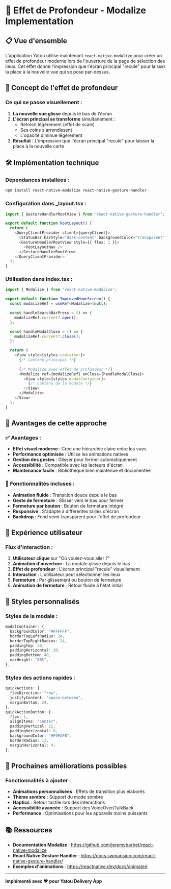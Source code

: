 # 🎨 Effet de Profondeur - Modalize Implementation

## 📋 **Vue d'ensemble**

L'application Yatou utilise maintenant `react-native-modalize` pour créer un effet de profondeur moderne lors de l'ouverture de la page de sélection des lieux. Cet effet donne l'impression que l'écran principal "recule" pour laisser la place à la nouvelle vue qui se pose par-dessus.

## 🧠 **Concept de l'effet de profondeur**

### **Ce qui se passe visuellement :**
1. **La nouvelle vue glisse** depuis le bas de l'écran
2. **L'écran principal se transforme** simultanément :
   - Rétrécit légèrement (effet de scale)
   - Ses coins s'arrondissent
   - L'opacité diminue légèrement
3. **Résultat** : L'impression que l'écran principal "recule" pour laisser la place à la nouvelle carte

## 🛠️ **Implémentation technique**

### **Dépendances installées :**
```bash
npm install react-native-modalize react-native-gesture-handler
```

### **Configuration dans _layout.tsx :**
```typescript
import { GestureHandlerRootView } from "react-native-gesture-handler";

export default function RootLayout() {
  return (
    <QueryClientProvider client={queryClient}>
      <StatusBar barStyle="dark-content" backgroundColor="transparent" translucent />
      <GestureHandlerRootView style={{ flex: 1 }}>
        <RootLayoutNav />
      </GestureHandlerRootView>
    </QueryClientProvider>
  );
}
```

### **Utilisation dans index.tsx :**
```typescript
import { Modalize } from 'react-native-modalize';

export default function ImprovedHomeScreen() {
  const modalizeRef = useRef<Modalize>(null);

  const handleSearchBarPress = () => {
    modalizeRef.current?.open();
  };

  const handleModalClose = () => {
    modalizeRef.current?.close();
  };

  return (
    <View style={styles.container}>
      {/* Contenu principal */}
      
      {/* Modalize avec effet de profondeur */}
      <Modalize ref={modalizeRef} onClose={handleModalClose}>
        <View style={styles.modalContainer}>
          {/* Contenu de la modale */}
        </View>
      </Modalize>
    </View>
  );
}
```

## 🎯 **Avantages de cette approche**

### ✅ **Avantages :**
- **Effet visuel moderne** : Crée une hiérarchie claire entre les vues
- **Performance optimisée** : Utilise les animations natives
- **Gestion des gestes** : Glisser pour fermer automatiquement
- **Accessibilité** : Compatible avec les lecteurs d'écran
- **Maintenance facile** : Bibliothèque bien maintenue et documentée

### 🔧 **Fonctionnalités incluses :**
- **Animation fluide** : Transition douce depuis le bas
- **Geste de fermeture** : Glisser vers le bas pour fermer
- **Fermeture par bouton** : Bouton de fermeture intégré
- **Responsive** : S'adapte à différentes tailles d'écran
- **Backdrop** : Fond semi-transparent pour l'effet de profondeur

## 📱 **Expérience utilisateur**

### **Flux d'interaction :**
1. **Utilisateur clique** sur "Où voulez-vous aller ?"
2. **Animation d'ouverture** : La modale glisse depuis le bas
3. **Effet de profondeur** : L'écran principal "recule" visuellement
4. **Interaction** : L'utilisateur peut sélectionner les lieux
5. **Fermeture** : Par glissement ou bouton de fermeture
6. **Animation de fermeture** : Retour fluide à l'état initial

## 🎨 **Styles personnalisés**

### **Styles de la modale :**
```typescript
modalContainer: {
  backgroundColor: "#FFFFFF",
  borderTopLeftRadius: 24,
  borderTopRightRadius: 24,
  paddingTop: 20,
  paddingHorizontal: 20,
  paddingBottom: 40,
  maxHeight: "80%",
},
```

### **Styles des actions rapides :**
```typescript
quickActions: {
  flexDirection: "row",
  justifyContent: "space-between",
  marginBottom: 24,
},
quickActionButton: {
  flex: 1,
  alignItems: "center",
  paddingVertical: 12,
  paddingHorizontal: 8,
  backgroundColor: "#F9FAFB",
  borderRadius: 12,
  marginHorizontal: 4,
},
```

## 🚀 **Prochaines améliorations possibles**

### **Fonctionnalités à ajouter :**
- **Animations personnalisées** : Effets de transition plus élaborés
- **Thème sombre** : Support du mode sombre
- **Haptics** : Retour tactile lors des interactions
- **Accessibilité avancée** : Support des VoiceOver/TalkBack
- **Performance** : Optimisations pour les appareils moins puissants

## 📚 **Ressources**

- **Documentation Modalize** : https://github.com/jeremybarbet/react-native-modalize
- **React Native Gesture Handler** : https://docs.swmansion.com/react-native-gesture-handler/
- **Exemples d'animations** : https://reactnative.dev/docs/animated

---

**Implémenté avec ❤️ pour Yatou Delivery App**
